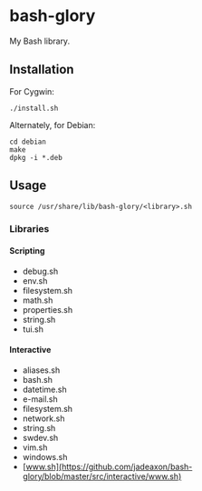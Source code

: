 # bash-glory
My Bash library.

## Installation
For Cygwin:
```
./install.sh
```

Alternately, for Debian:
```
cd debian
make
dpkg -i *.deb
```

## Usage
```
source /usr/share/lib/bash-glory/<library>.sh
```

### Libraries

#### Scripting

* debug.sh
* env.sh
* filesystem.sh
* math.sh
* properties.sh
* string.sh
* tui.sh

#### Interactive
* aliases.sh
* bash.sh
* datetime.sh
* e-mail.sh
* filesystem.sh
* network.sh
* string.sh
* swdev.sh
* vim.sh
* windows.sh
* [www.sh](https://github.com/jadeaxon/bash-glory/blob/master/src/interactive/www.sh)


